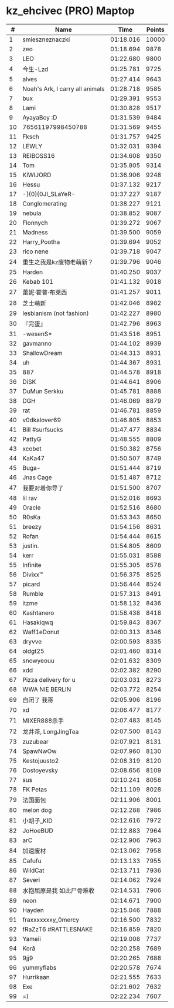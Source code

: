 # kz_ehcivec (PRO) Maptop

|  # | Name | Time | Points |
|-------------- | -------------- | -------------- | -------------- | 
| 1 | smieszneznaczki | 01:18.016 | 10000 | 
| 2 | zeo | 01:18.694 | 9878 | 
| 3 | LEO | 01:22.680 | 9800 | 
| 4 | 今生-Lzd | 01:25.781 | 9725 | 
| 5 | alves | 01:27.414 | 9643 | 
| 6 | Noah's Ark, I carry all animals | 01:28.718 | 9585 | 
| 7 | bux | 01:29.391 | 9553 | 
| 8 | Lami | 01:30.828 | 9517 | 
| 9 | AyayaBoy :D | 01:31.539 | 9484 | 
| 10 | 76561197998450788 | 01:31.569 | 9455 | 
| 11 | Fksch | 01:31.757 | 9425 | 
| 12 | LEWLY | 01:32.031 | 9394 | 
| 13 | REIBOSS16 | 01:34.608 | 9350 | 
| 14 | Tom | 01:35.805 | 9314 | 
| 15 | KIWIJORD | 01:36.906 | 9248 | 
| 16 | Hessu | 01:37.132 | 9217 | 
| 17 | -}{0}{0JI_SLaYeR- | 01:37.227 | 9187 | 
| 18 | Conglomerating | 01:38.227 | 9121 | 
| 19 | nebula | 01:38.852 | 9087 | 
| 20 | Flonnych | 01:39.272 | 9067 | 
| 21 | Madness | 01:39.500 | 9059 | 
| 22 | Harry_Pootha | 01:39.694 | 9052 | 
| 23 | rico nene | 01:39.718 | 9047 | 
| 24 | 重生之我是kz废物老萌新？ | 01:39.796 | 9046 | 
| 25 | Harden | 01:40.250 | 9037 | 
| 26 | Kebab 101 | 01:41.132 | 9018 | 
| 27 | 蕾妮·霍普·布萊西 | 01:41.257 | 9011 | 
| 28 | 芝士萌新 | 01:42.046 | 8982 | 
| 29 | lesbianism (not fashion) | 01:42.227 | 8980 | 
| 30 | 『完蛋』 | 01:42.796 | 8963 | 
| 31 | -wesenS* | 01:43.516 | 8951 | 
| 32 | gavmanno | 01:44.102 | 8939 | 
| 33 | ShallowDream | 01:44.313 | 8931 | 
| 34 | uh | 01:44.367 | 8931 | 
| 35 | 887 | 01:44.578 | 8918 | 
| 36 | DiSK | 01:44.641 | 8906 | 
| 37 | DuMun Serkku | 01:45.781 | 8888 | 
| 38 | DGH | 01:46.069 | 8879 | 
| 39 | rat | 01:46.781 | 8859 | 
| 40 | v0dkalover69 | 01:46.805 | 8853 | 
| 41 | Bill #surfsucks | 01:47.477 | 8834 | 
| 42 | PattyG | 01:48.555 | 8809 | 
| 43 | xcobet | 01:50.382 | 8756 | 
| 44 | KaKa47 | 01:50.507 | 8749 | 
| 45 | Buga- | 01:51.444 | 8719 | 
| 46 | Jnas Cage | 01:51.487 | 8712 | 
| 47 | 我要对着你导了 | 01:51.500 | 8707 | 
| 48 | lil rav | 01:52.016 | 8693 | 
| 49 | Oracle | 01:52.516 | 8680 | 
| 50 | R0sKa | 01:53.343 | 8650 | 
| 51 | breezy | 01:54.156 | 8631 | 
| 52 | Rofan | 01:54.444 | 8615 | 
| 53 | justin. | 01:54.805 | 8609 | 
| 54 | kerr | 01:55.031 | 8588 | 
| 55 | Infinite | 01:55.305 | 8578 | 
| 56 | Divixx™ | 01:56.375 | 8525 | 
| 57 | picard | 01:56.444 | 8524 | 
| 58 | Rumble | 01:57.313 | 8491 | 
| 59 | itzme | 01:58.132 | 8436 | 
| 60 | Kashtanero | 01:58.438 | 8418 | 
| 61 | Hasakiqwq | 01:59.843 | 8367 | 
| 62 | Waff1eDonut | 02:00.313 | 8346 | 
| 63 | dryvve | 02:00.593 | 8335 | 
| 64 | oldgt25 | 02:01.460 | 8314 | 
| 65 | snowyeouu | 02:01.632 | 8309 | 
| 66 | xdd | 02:02.382 | 8290 | 
| 67 | Pizza delivery for u | 02:03.031 | 8273 | 
| 68 | WWA NIE BERLIN | 02:03.772 | 8254 | 
| 69 | 自闭了 我哥 | 02:05.906 | 8196 | 
| 70 | xd | 02:06.477 | 8177 | 
| 71 | MIXER888杀手 | 02:07.483 | 8145 | 
| 72 | 龙井茶, LongJingTea | 02:07.500 | 8143 | 
| 73 | zuzubear | 02:07.921 | 8131 | 
| 74 | SpawNwOw | 02:07.960 | 8130 | 
| 75 | Kestojuusto2 | 02:08.319 | 8120 | 
| 76 | Dostoyevsky | 02:08.656 | 8109 | 
| 77 | sus | 02:10.241 | 8058 | 
| 78 | FK Petas | 02:11.109 | 8028 | 
| 79 | 法国面包 | 02:11.906 | 8001 | 
| 80 | melon dog | 02:12.288 | 7986 | 
| 81 | 小胡子_KID | 02:12.616 | 7972 | 
| 82 | JoHoeBUD | 02:12.883 | 7964 | 
| 83 | arC | 02:12.906 | 7963 | 
| 84 | 加速废材 | 02:13.062 | 7958 | 
| 85 | Cafufu | 02:13.133 | 7955 | 
| 86 | WildCat | 02:13.711 | 7936 | 
| 87 | Severi | 02:14.062 | 7924 | 
| 88 | 水抱屈原是我 如此尸骨难收 | 02:14.531 | 7906 | 
| 89 | neon | 02:14.671 | 7900 | 
| 90 | Hayden | 02:15.046 | 7888 | 
| 91 | fraxxxxxxxy_0mercy | 02:16.500 | 7832 | 
| 92 | fRaZzT6 #RATTLESNAKE | 02:16.859 | 7820 | 
| 93 | Yameii | 02:19.008 | 7737 | 
| 94 | Korâ | 02:20.258 | 7689 | 
| 95 | 9jj9 | 02:20.265 | 7688 | 
| 96 | yummyflabs | 02:20.578 | 7674 | 
| 97 | Hurrikaan | 02:21.555 | 7633 | 
| 98 | Exe | 02:21.602 | 7632 | 
| 99 | =) | 02:22.234 | 7607 | 

